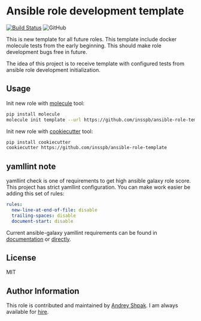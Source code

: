 # Ansible role development template

[![Build Status](https://travis-ci.org/insspb/ansible-role-template.svg?branch=master)](https://travis-ci.org/insspb/ansible-role-template) ![GitHub](https://img.shields.io/github/license/insspb/ansible-role-template.svg)

This is new template for all future roles. This template include docker molecule tests from the early beginning. This should make role development bugs free in future.

The idea of this project is to receive template with configured tests from ansible role development initialization. 

## Usage

Init new role with [molecule](https://github.com/ansible/molecule) tool:

```bash
pip install molecule
molecule init template --url https://github.com/insspb/ansible-role-template
```

Init new role with [cookiecutter](https://github.com/audreyr/cookiecutter) tool:

```bash
pip install cookiecutter
cookiecutter https://github.com/insspb/ansible-role-template
```

## yamllint note

yamllint check is one of requirements to get high ansible galaxy role score. This project has strict yamllint configuration. You can make work easier be adding this set of rules:

```yaml
rules:
  new-line-at-end-of-file: disable
  trailing-spaces: disable
  document-start: disable
```

Current ansible-galaxy yamllint requirements can be found in [documentation](https://galaxy.ansible.com/docs/contributing/content_scoring.html) or [directly](https://github.com/ansible/galaxy/blob/devel/galaxy/importer/linters/yamllint.yaml).

## License

MIT

## Author Information

This role is contributed and maintained by [Andrey Shpak](mailto:github@ashpak.ru). I am always available for [hire](https://www.upwork.com/o/profiles/users/_~01a780866aa29e4429/).
